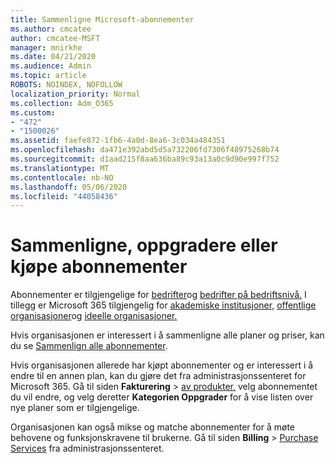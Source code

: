 ```yaml
---
title: Sammenligne Microsoft-abonnementer
ms.author: cmcatee
author: cmcatee-MSFT
manager: mnirkhe
ms.date: 04/21/2020
ms.audience: Admin
ms.topic: article
ROBOTS: NOINDEX, NOFOLLOW
localization_priority: Normal
ms.collection: Adm_O365
ms.custom:
- "472"
- "1500026"
ms.assetid: faefe872-1fb6-4a0d-8ea6-3c034a484351
ms.openlocfilehash: da471e392abd5d5a732206fd7306f48975268b74
ms.sourcegitcommit: d1aad215f8aa636ba89c93a13a0c9d90e997f752
ms.translationtype: MT
ms.contentlocale: nb-NO
ms.lasthandoff: 05/06/2020
ms.locfileid: "44058436"
---
```

# <a name="compare-upgrade-or-purchase-subscriptions"></a>Sammenligne, oppgradere eller kjøpe abonnementer
  
Abonnementer er tilgjengelige for [bedrifter](https://products.office.com/compare-all-microsoft-office-products?tab=2)og [bedrifter på bedriftsnivå.](https://products.office.com/business/compare-more-office-365-for-business-plans) I tillegg er Microsoft 365 tilgjengelig for [akademiske institusjoner,](https://products.office.com/academic/compare-office-365-education-plans) [offentlige organisasjoner](https://products.office.com/government/compare-office-365-government-plans)og [ideelle organisasjoner.](https://products.office.com/nonprofit/office-365-nonprofit-plans-and-pricing?tab=1)
  
Hvis organisasjonen er interessert i å sammenligne alle planer og priser, kan du se [Sammenlign alle abonnementer](https://products.office.com/business/compare-more-office-365-for-business-plans).
  
Hvis organisasjonen allerede har kjøpt abonnementer og er interessert i å endre til en annen plan, kan du gjøre det fra administrasjonssenteret for Microsoft 365. Gå til siden **Fakturering** \> [av produkter,](https://go.microsoft.com/fwlink/p/?linkid=842054) velg abonnementet du vil endre, og velg deretter **Kategorien Oppgrader** for å vise listen over nye planer som er tilgjengelige.
  
Organisasjonen kan også mikse og matche abonnementer for å møte behovene og funksjonskravene til brukerne. Gå til siden **Billing** \> [Purchase Services](https://go.microsoft.com/fwlink/p/?linkid=868433) fra administrasjonssenteret.